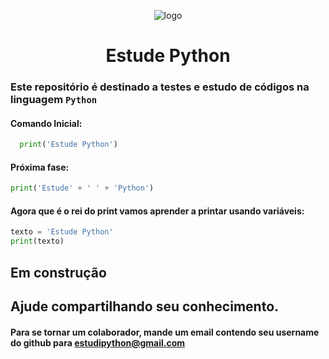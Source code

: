 <div align="center">

![logo](https://avatars.githubusercontent.com/u/130183525?s=200&v=4)

</div>

<h1 align="center">Estude Python</h1>

### Este repositório é destinado a testes e estudo de códigos na linguagem `Python`

#### Comando Inicial:
```python
  print('Estude Python')
```
#### Próxima fase:
```python
print('Estude' + ' ' + 'Python')
```

#### Agora que é o rei do print vamos aprender a printar usando variáveis:
```python
texto = 'Estude Python'
print(texto)
```


## Em construção
## Ajude compartilhando seu conhecimento.




[Roda pé]: #
#### Para se tornar um colaborador, mande um email contendo seu username do github para [estudipython@gmail.com]
[estudipython@gmail.com]:mailto:estudepithon@gmail.com
